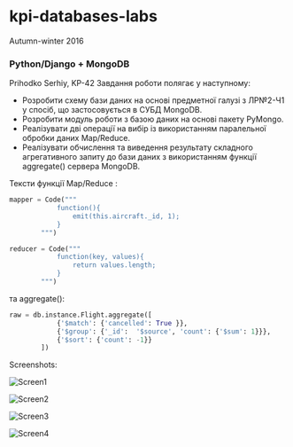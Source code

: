 # kpi-databases-labs
Autumn-winter 2016
### Python/Django + MongoDB

Prihodko Serhiy, KP-42
Завдання роботи полягає у наступному:

* Розробити схему бази даних на основі предметної галузі з ЛР№2-Ч1 у спосіб, що застосовується в СУБД MongoDB.
* Розробити модуль роботи з базою даних на основі пакету PyMongo.
* Реалізувати дві операції на вибір із використанням паралельної обробки даних Map/Reduce.
* Реалізувати обчислення та виведення результату складного агрегативного запиту до бази даних з використанням функції aggregate() сервера MongoDB.

Тексти функції Map/Reduce :
```python
mapper = Code("""
            function(){
                emit(this.aircraft._id, 1);
            }
        """)
````
```python
reducer = Code("""
            function(key, values){
                return values.length;
            }
        """)
```

та aggregate():        

```python
raw = db.instance.Flight.aggregate([
            {'$match': {'cancelled': True }},
            {'$group': {'_id':  '$source', 'count': {'$sum': 1}}},
            {'$sort': {'count': -1}}
        ])
```
Screenshots:

![Screen1](https://s13.postimg.org/m8z4hxalz/Screenshot_from_2016_12_05_11_34_58.png)

![Screen2](https://s13.postimg.org/6c0cl7i7r/Screenshot_from_2016_12_05_11_34_39.png)

![Screen3](https://s13.postimg.org/moaeaxwjb/Screenshot_from_2016_12_05_11_34_06.png)

![Screen4](https://s13.postimg.org/4zn8x2a5z/Screenshot_from_2016_12_05_11_33_50.png)



